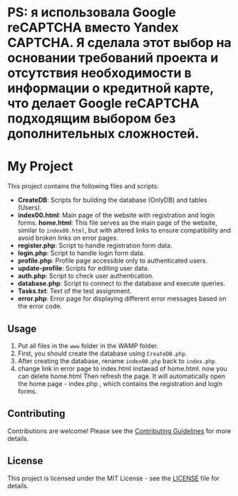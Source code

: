 # PS:  я использовала Google reCAPTCHA вместо Yandex CAPTCHA. Я сделала этот выбор на основании требований проекта и отсутствия необходимости в информации о кредитной карте, что делает Google reCAPTCHA подходящим выбором  без дополнительных сложностей.
# My Project

This project contains the following files and scripts:

- **CreateDB**: Scripts for building the database (OnlyDB) and tables (Users).
- **index00.html**: Main page of the website with registration and login forms.
 **home.html**: This file serves as the main page of the website, similar to `index00.html`, but with altered links to ensure compatibility and avoid broken links on error pages.
- **register.php**: Script to handle registration form data.
- **login.php**: Script to handle login form data.
- **profile.php**: Profile page accessible only to authenticated users.
- **update-profile**: Scripts for editing user data.
- **auth.php**: Script to check user authentication.
- **database.php**: Script to connect to the database and execute queries.
- **Tasks.txt**: Text of the test assignment.
- **error.php**: Error page for displaying different error messages based on the error code.


## Usage

1. Put all files in the `www` folder in the WAMP folder.
2. First, you should create the database using `CreateDB.php`.
3. After creating the database, rename `index00.php` back to `index.php`.
4. change link in error page to index.html instaead of home.html. now you can delete home.html Then refresh the page. It will automatically open the home page - index.php  , which contains the registration and login forms.

## Contributing

Contributions are welcome! Please see the [Contributing Guidelines](CONTRIBUTING.md) for more details.

## License

This project is licensed under the MIT License - see the [LICENSE](LICENSE) file for details.
